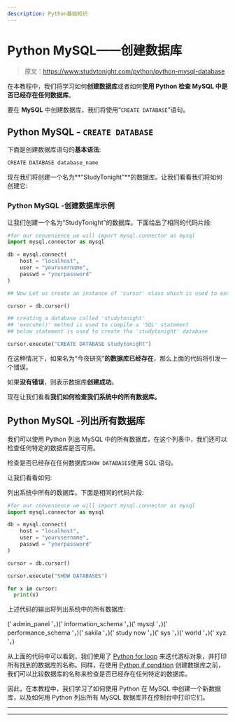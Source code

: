 ```yaml
---
description: Python基础知识
---
```


# Python MySQL——创建数据库

> 原文：<https://www.studytonight.com/python/python-mysql-database>

在本教程中，我们将学习如何**创建数据库**或者如何**使用 Python 检查 MySQL 中是否已经存在任何数据库**。

要在 **MySQL** 中创建数据库，我们将使用“`CREATE DATABASE`”语句。

## Python MySQL - `CREATE DATABASE`

下面是创建数据库语句的**基本语法**:

```py
CREATE DATABASE database_name
```

现在我们将创建一个名为**“StudyTonight”**的数据库。让我们看看我们将如何创建它:

### Python MySQL -创建数据库示例

让我们创建一个名为“StudyTonight”的数据库。下面给出了相同的代码片段:

```py
#for our convenience we will import mysql.connector as mysql
import mysql.connector as mysql

db = mysql.connect(
    host = "localhost",
    user = "yourusername",
    passwd = "yourpassword"
)

## Now Let us create an instance of 'cursor' class which is used to execute the 'SQL' statements in 'Python'

cursor = db.cursor()

## creating a database called 'studytonight'
## 'execute()' method is used to compile a 'SQL' statement
## below statement is used to create tha 'studytonight' database

cursor.execute("CREATE DATABASE studytonight") 
```

在这种情况下，如果名为“今夜研究”**的数据库已经存在**，那么上面的代码将引发一个错误。

如果**没有错误**，则表示数据库**创建成功**。

现在让我们看看**我们如何检查我们系统中的所有数据库。**

## Python MySQL -列出所有数据库

我们可以使用 Python 列出 MySQL 中的所有数据库，在这个列表中，我们还可以检查任何特定的数据库是否可用。

检查是否已经存在任何数据库`SHOW DATABASES`使用 SQL 语句。

让我们看看如何:

列出系统中所有的数据库。下面是相同的代码片段:

```py
#for our convenience we will import mysql.connector as mysql
import mysql.connector as mysql

db = mysql.connect(
    host = "localhost",
    user = "yourusername",
    passwd = "yourpassword"
)

cursor = db.cursor()

cursor.execute("SHOW DATABASES")

for x in cursor:
  print(x) 
```

上述代码的输出将列出系统中的所有数据库:

(' admin_panel '，)(' information_schema '，)(' mysql '，)(' performance_schema '，)(' sakila '，)(' study now '，)(' sys '，)(' world '，)(' xyz '，)

从上面的代码中可以看到，我们使用了 [Python for loop](/python/looping-in-python) 来迭代游标对象，并打印所有找到的数据库的名称。同样，在使用 [Python if condition](/python/conditional-statements) 创建数据库之前，我们可以比较数据库的名称来检查是否已经存在任何特定的数据库。

因此，在本教程中，我们学习了如何使用 Python 在 MySQL 中创建一个新数据库，以及如何用 Python 列出所有 MySQL 数据库并在控制台中打印它们。

* * *

* * *